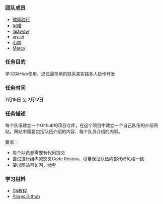 ### 团队成员

+ [微雨独行](https://github.com/rick-xu)
+ [阿耀](https://github.com/FutureInCode)
+ [lalawow](https://github.com/lalawow)
+ [wy-ei](https://github.com/wy-ei)
+ [小鹏](https://github.com/Sxnynamehoupeng)
+ [Marcy](https://github.com/ZeroToOneMarcy)

### 任务目的

学习GitHub使用，通过最简单的联系来实践多人协作开发

### 任务时间

**7月15日** 至 **7月17日**

### 任务描述

每个队伍建立一个Github的项目仓库，在这个项目中建立一个自己队伍的介绍网站，网站中需要包括队伍介绍的内容、每个队员介绍的内容。

要求：

- 每个队员都需要有代码提交
- 尝试进行组内的交叉Code Review，尽量保证队伍内部代码风格一致
- 要求网站可访问，[参考](https://pages.github.com/)

### 学习材料

- [Git教程](http://www.liaoxuefeng.com/wiki/0013739516305929606dd18361248578c67b8067c8c017b000/)
- [Pages.Github](https://pages.github.com/)